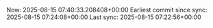 Now: 2025-08-15 07:40:33.208408+00:00 Earliest commit since sync: 2025-08-15 07:24:08+00:00 Last sync: 2025-08-15 07:22:56+00:00
